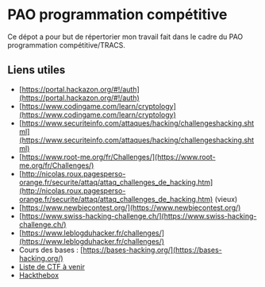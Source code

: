 # PAO programmation compétitive

Ce dépot a pour but de répertorier mon travail fait dans le cadre du PAO
programmation compétitive/TRACS.

## Liens utiles

* [https://portal.hackazon.org/#!/auth](https://portal.hackazon.org/#!/auth)
* [https://www.codingame.com/learn/cryptology](https://www.codingame.com/learn/cryptology)
* [https://www.securiteinfo.com/attaques/hacking/challengeshacking.shtml](https://www.securiteinfo.com/attaques/hacking/challengeshacking.shtml)
* [https://www.root-me.org/fr/Challenges/](https://www.root-me.org/fr/Challenges/)
* [http://nicolas.roux.pagesperso-orange.fr/securite/attaq/attaq_challenges_de_hacking.htm](http://nicolas.roux.pagesperso-orange.fr/securite/attaq/attaq_challenges_de_hacking.htm) (vieux)
* [https://www.newbiecontest.org/](https://www.newbiecontest.org/)
* [https://www.swiss-hacking-challenge.ch/](https://www.swiss-hacking-challenge.ch/)
* [https://www.leblogduhacker.fr/challenges/](https://www.leblogduhacker.fr/challenges/)
* Cours des bases : [https://bases-hacking.org/](https://bases-hacking.org/)
* [Liste de CTF à venir](https://ctftime.org/event/list/upcoming)
* [Hackthebox](https://www.hackthebox.eu)

